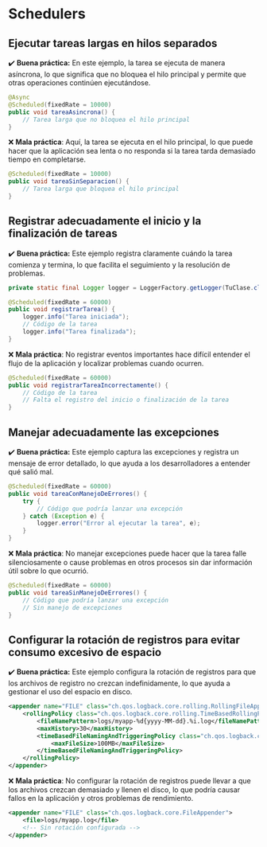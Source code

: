 # Schedulers

## Ejecutar tareas largas en hilos separados

:heavy_check_mark: **Buena práctica:**
En este ejemplo, la tarea se ejecuta de manera asíncrona, lo que significa que no bloquea el hilo principal y permite que otras operaciones continúen ejecutándose.

```java
@Async
@Scheduled(fixedRate = 10000)
public void tareaAsincrona() {
    // Tarea larga que no bloquea el hilo principal
}
```

:x: **Mala práctica**:
Aquí, la tarea se ejecuta en el hilo principal, lo que puede hacer que la aplicación sea lenta o no responda si la tarea tarda demasiado tiempo en completarse.

```java
@Scheduled(fixedRate = 10000)
public void tareaSinSeparacion() {
    // Tarea larga que bloquea el hilo principal
}
```

## Registrar adecuadamente el inicio y la finalización de tareas

:heavy_check_mark: **Buena práctica:**
Este ejemplo registra claramente cuándo la tarea comienza y termina, lo que facilita el seguimiento y la resolución de problemas.
```java
private static final Logger logger = LoggerFactory.getLogger(TuClase.class);

@Scheduled(fixedRate = 60000)
public void registrarTarea() {
    logger.info("Tarea iniciada");
    // Código de la tarea
    logger.info("Tarea finalizada");
}
```

:x: **Mala práctica**:
No registrar eventos importantes hace difícil entender el flujo de la aplicación y localizar problemas cuando ocurren.


```java
@Scheduled(fixedRate = 60000)
public void registrarTareaIncorrectamente() {
    // Código de la tarea
    // Falta el registro del inicio o finalización de la tarea
}
```

## Manejar adecuadamente las excepciones

:heavy_check_mark: **Buena práctica:**
Este ejemplo captura las excepciones y registra un mensaje de error detallado, lo que ayuda a los desarrolladores a entender qué salió mal.

```java
@Scheduled(fixedRate = 60000)
public void tareaConManejoDeErrores() {
    try {
        // Código que podría lanzar una excepción
    } catch (Exception e) {
        logger.error("Error al ejecutar la tarea", e);
    }
}
```

:x: **Mala práctica**:
No manejar excepciones puede hacer que la tarea falle silenciosamente o cause problemas en otros procesos sin dar información útil sobre lo que ocurrió.

```java
@Scheduled(fixedRate = 60000)
public void tareaSinManejoDeErrores() {
    // Código que podría lanzar una excepción
    // Sin manejo de excepciones
}
```

## Configurar la rotación de registros para evitar consumo excesivo de espacio

:heavy_check_mark: **Buena práctica:**
Este ejemplo configura la rotación de registros para que los archivos de registro no crezcan indefinidamente, lo que ayuda a gestionar el uso del espacio en disco.

```xml
<appender name="FILE" class="ch.qos.logback.core.rolling.RollingFileAppender">
    <rollingPolicy class="ch.qos.logback.core.rolling.TimeBasedRollingPolicy">
        <fileNamePattern>logs/myapp-%d{yyyy-MM-dd}.%i.log</fileNamePattern>
        <maxHistory>30</maxHistory>
        <timeBasedFileNamingAndTriggeringPolicy class="ch.qos.logback.core.rolling.SizeAndTimeBasedFNATP">
            <maxFileSize>100MB</maxFileSize>
        </timeBasedFileNamingAndTriggeringPolicy>
    </rollingPolicy>
</appender>
```

:x: **Mala práctica**:
No configurar la rotación de registros puede llevar a que los archivos crezcan demasiado y llenen el disco, lo que podría causar fallos en la aplicación y otros problemas de rendimiento.


```xml
<appender name="FILE" class="ch.qos.logback.core.FileAppender">
    <file>logs/myapp.log</file>
    <!-- Sin rotación configurada -->
</appender>
```